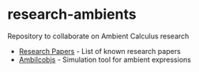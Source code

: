 # research-ambients

Repository to collaborate on Ambient Calculus research

- [Research Papers](https://github.com/ambientsprotocol/research-ambients/blob/master/ambient-calculus-papers.md) - List of known research papers
- [AmbiIcobjs](https://www-sop.inria.fr/mimosa/ambicobjs/) - Simulation tool for ambient expressions